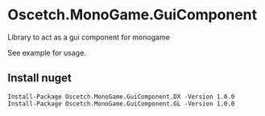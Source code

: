 # Oscetch.MonoGame.GuiComponent
Library to act as a gui component for monogame

See example for usage.

## Install nuget
`Install-Package Oscetch.MonoGame.GuiComponent.DX -Version 1.0.0`
`Install-Package Oscetch.MonoGame.GuiComponent.GL -Version 1.0.0`